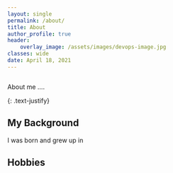 ```yaml
---
layout: single
permalink: /about/
title: About
author_profile: true
header:
    overlay_image: /assets/images/devops-image.jpg
classes: wide
date: April 18, 2021
---
```


<figure style="width: 30%" class="align-right">
  <img src="{{ site.url }}{{ site.baseurl }}/assets/images/vinay-hegde.jpg" alt="">
</figure> 

About me .... 


{: .text-justify}

## My Background
I was born and grew up in 
## Hobbies






